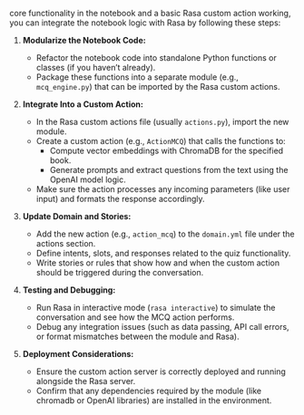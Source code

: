 core functionality in the notebook and a basic Rasa custom action working, you can integrate the notebook logic with Rasa by following these steps:

1. **Modularize the Notebook Code:**  
   - Refactor the notebook code into standalone Python functions or classes (if you haven’t already).  
   - Package these functions into a separate module (e.g., `mcq_engine.py`) that can be imported by the Rasa custom actions.

2. **Integrate Into a Custom Action:**  
   - In the Rasa custom actions file (usually `actions.py`), import the new module.  
   - Create a custom action (e.g., `ActionMCQ`) that calls the functions to:  
     - Compute vector embeddings with ChromaDB for the specified book.  
     - Generate prompts and extract questions from the text using the OpenAI model logic.
   - Make sure the action processes any incoming parameters (like user input) and formats the response accordingly.

3. **Update Domain and Stories:**  
   - Add the new action (e.g., `action_mcq`) to the `domain.yml` file under the actions section.  
   - Define intents, slots, and responses related to the quiz functionality.  
   - Write stories or rules that show how and when the custom action should be triggered during the conversation.

4. **Testing and Debugging:**  
   - Run Rasa in interactive mode (`rasa interactive`) to simulate the conversation and see how the MCQ action performs.  
   - Debug any integration issues (such as data passing, API call errors, or format mismatches between the module and Rasa).

5. **Deployment Considerations:**  
   - Ensure the custom action server is correctly deployed and running alongside the Rasa server.  
   - Confirm that any dependencies required by the module (like chromadb or OpenAI libraries) are installed in the environment.
